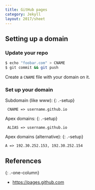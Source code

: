 ```yaml
---
title: GitHub pages
category: Jekyll
layout: 2017/sheet
---
```


## Setting up a domain

### Update your repo

```sh
$ echo "foobar.com" > CNAME
$ git commit && git push
```

Create a `CNAME` file with your domain on it.

### Set up your domain

Subdomain (like www):
{: .-setup}

     CNAME => username.github.io

Apex domains:
{: .-setup}

     ALIAS => username.github.io

Apex domains (alternative):
{: .-setup}

    A => 192.30.252.153, 192.30.252.154

## References
{: .-one-column}

- <https://pages.github.com>

